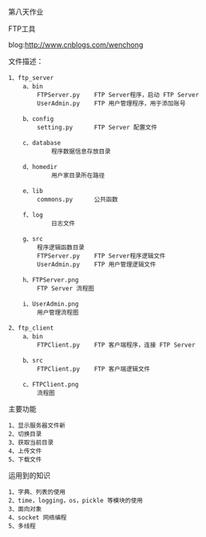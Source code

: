 第八天作业

FTP工具

blog:http://www.cnblogs.com/wenchong


文件描述：

    1、ftp_server
        a、bin
            FTPServer.py    FTP Server程序，启动 FTP Server
            UserAdmin.py    FTP 用户管理程序，用于添加账号
            
        b、config
            setting.py      FTP Server 配置文件
                
        c、database          
                程序数据信息存放目录
                
        d、homedir
                用户家目录所在路径
                
        e、lib
            commons.py      公共函数
            
        f、log
                日志文件
                
        g、src   
            程序逻辑函数目录
            FTPServer.py    FTP Server程序逻辑文件
            UserAdmin.py    FTP 用户管理逻辑文件
        
        h、FTPServer.png
            FTP Server 流程图
            
        i、UserAdmin.png
            用户管理流程图
            
    2、ftp_client
        a、bin
            FTPClient.py    FTP 客户端程序，连接 FTP Server
            
        b、src
            FTPClient.py    FTP 客户端逻辑文件
        
        c、FTPClient.png
            流程图
            
            
主要功能

    1、显示服务器文件新
    2、切换目录
    3、获取当前目录
    4、上传文件
    5、下载文件
    
运用到的知识

    1、字典、列表的使用
    2、time，logging，os，pickle 等模块的使用
    3、面向对象
    4、socket 网络编程
    5、多线程
           
    